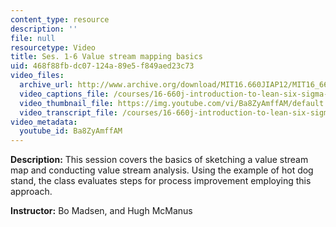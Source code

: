 ```yaml
---
content_type: resource
description: ''
file: null
resourcetype: Video
title: Ses. 1-6 Value stream mapping basics
uid: 468f88fb-dc07-124a-89e5-f849aed23c73
video_files:
  archive_url: http://www.archive.org/download/MIT16.660JIAP12/MIT16_660JIAP12_ses1-6_300k.mp4
  video_captions_file: /courses/16-660j-introduction-to-lean-six-sigma-methods-january-iap-2012/6dda894726f4522489c85d90e5ff6ced_Ba8ZyAmffAM.vtt
  video_thumbnail_file: https://img.youtube.com/vi/Ba8ZyAmffAM/default.jpg
  video_transcript_file: /courses/16-660j-introduction-to-lean-six-sigma-methods-january-iap-2012/fc7d9eb5df9c5fcc98d0dbccfb0ce4e7_Ba8ZyAmffAM.pdf
video_metadata:
  youtube_id: Ba8ZyAmffAM
---
```


**Description:** This session covers the basics of sketching a value stream map and conducting value stream analysis. Using the example of hot dog stand, the class evaluates steps for process improvement employing this approach.

**Instructor:** Bo Madsen, and Hugh McManus